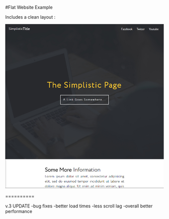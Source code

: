 #Flat Website Example

Includes a clean layout :

![Screenshot](https://github.com/Littlenate2114/littleflatwebsitetemplate/blob/master/screenshot.jpg)

==========

v.3 UPDATE
-bug fixes
-better load times
-less scroll lag
-overall better performance
